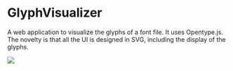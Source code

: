 # GlyphVisualizer
A web application to visualize the glyphs of a font file. It uses Opentype.js. The novelty is that all the UI is designed in SVG, including the display of the glyphs.



<kbd>
  <img src="https://github.com/user-attachments/assets/e067ebfb-dc50-4728-a474-3f6db7149fb9">
</kbd>
<br><br>
